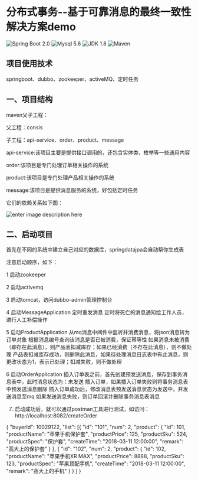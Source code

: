 
# 分布式事务--基于可靠消息的最终一致性解决方案demo

![Spring Boot 2.0](https://img.shields.io/badge/Spring%20Boot-2.0-brightgreen.svg)
![Mysql 5.6](https://img.shields.io/badge/Mysql-5.6-blue.svg)
![JDK 1.8](https://img.shields.io/badge/JDK-1.8-brightgreen.svg)
![Maven](https://img.shields.io/badge/Maven-3.3.9-yellowgreen.svg)


## 项目使用技术

springboot、dubbo、zookeeper、activeMQ、定时任务

## 一、项目结构

maven父子工程：

父工程：consis

子工程：api-service、order、product、message

api-service:该项目主要是提供接口调用的，还包含实体类、枚举等一些通用内容

order:该项目是专门处理订单相关操作的系统

product:该项目是专门处理产品相关操作的系统

message:该项目是提供消息服务的系统，好包括定时任务


它们的依赖关系如下图：

![enter image description here](https://images.gitbook.cn/a181d460-acf7-11e8-afe5-6ba901a27e1b)

## 二、启动项目

首先在不同的系统中建立自己对应的数据库，springdatajpa会自动帮你生成表

注意启动顺序，如下：

1 启动zookeeper

2 启动activemq

3 启动tomcat，访问dubbo-admin管理控制台

4 启动MessageApplication
    定时重发消息
    定时将死亡的消息通知给工作人员，进行人工补偿操作
    
5 启动ProductApplication
    从mq消息中间件中监听并消费消息，将json消息转为订单对象
    根据消息编号查询该消息是否已被消费，保证幂等性
    如果消息未被消费（即存在此消息），则产品表扣减库存；如果已经消费（不存在此消息），则不做处理
    产品表扣减库存成功，则删除此消息，如果待处理消息日志表中有此消息，则更改状态为1，表示已处理；扣减失败，则不做处理

6 启动OrderApplication
    插入订单表之前，首先创建预发送消息，保存到事务消息表中，此时消息状态为：未发送
    插入订单，如果插入订单失败则将事务消息表中预发送消息删除
    插入订单成功后，修改消息表预发送消息状态为发送中，并发送消息至mq
    如果发送消息失败，则订单回滚并删除事务消息表消息

7. 启动成功后，就可以通过postman工具进行测试，如访问：http://localhost:8082/createOrder

{
	"buyerId": 10029122,
	"list": [{
			"id": "101",
			"num": 2,
			"product": {
				"id": 101,
				"productName": "苹果手机保护套",
				"productPrice": 125,
				"productSku": 524,
				"productSpec": "保护套",
				"createTime": "2018-03-11 12:00:00",
				"remark": "高大上的保护套"
			}
		},
		{
			"id": "102",
			"num": 2,
			"product": {
				"id": 102,
				"productName": "苹果手机XR MAX",
				"productPrice": 8888,
				"productSku": 123,
				"productSpec": "苹果顶配手机",
				"createTime": "2018-03-11 12:00:00",
				"remark": "高大上的手机"
			}
		}
	]
}

